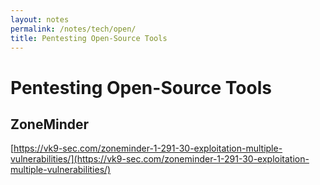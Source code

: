 ```yaml
---
layout: notes
permalink: /notes/tech/open/
title: Pentesting Open-Source Tools
---
```


# Pentesting Open-Source Tools

## ZoneMinder
[https://vk9-sec.com/zoneminder-1-291-30-exploitation-multiple-vulnerabilities/](https://vk9-sec.com/zoneminder-1-291-30-exploitation-multiple-vulnerabilities/)
